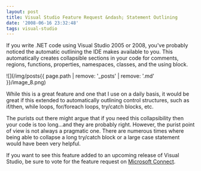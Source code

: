 ```yaml
---
layout: post
title: Visual Studio Feature Request &ndash; Statement Outlining
date: '2008-06-16 23:32:48'
tags: visual-studio
---
```


If you write .NET code using Visual Studio 2005 or 2008, you've probably noticed the automatic outlining the IDE makes available to you. This automatically creates collapsible sections in your code for comments, regions, functions, properties, namespaces, classes, and the using block.

![](/img/posts{{ page.path | remove: '_posts' | remove: '.md' }}/image_8.png) 

While this is a great feature and one that I use on a daily basis, it would be great if this extended to automatically outlining control structures, such as if/then, while loops, for/foreach loops, try/catch blocks, etc.

The purists out there might argue that if you need this collapsibility then your code is too long...and they are probably right. However, the purist point of view is not always a pragmatic one. There are numerous times where being able to collapse a long try/catch block or a large case statement would have been very helpful.

If you want to see this feature added to an upcoming release of Visual Studio, be sure to vote for the feature request on [Microsoft Connect](https://connect.microsoft.com/VisualStudio/feedback/ViewFeedback.aspx?FeedbackID=351060 "https://connect.microsoft.com/VisualStudio/feedback/ViewFeedback.aspx?FeedbackID=351060").
